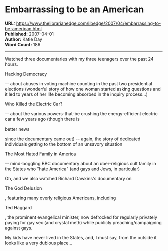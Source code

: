 # Embarrassing to be an American

**URL:** https://www.thelibrarianedge.com/libedge/2007/04/embarrassing-to-be-american.html  
**Published:** 2007-04-01  
**Author:** Katie Day  
**Word Count:** 186

---

Watched three documentaries with my three teenagers over the past 24 hours.

Hacking Democracy

-- about abuses in voting machine counting in the past two presidential elections (wonderful story of how one woman started asking questions and it led to years of her life becoming absorbed in the inquiry process...)

Who Killed the Electric Car?

-- about the various powers-that-be crushing the energy-efficient electric car a few years ago (though there is

better news

since the documentary came out) -- again, the story of dedicated individuals getting to the bottom of an unsavory situation

The Most Hated Family in America

-- mind-boggling BBC documentary about an uber-religious cult family in the States who "hate America" (and gays and Jews, in particular)

Oh, and we also watched Richard Dawkins's documentary on

The God Delusion

, featuring many overly religious Americans, including

Ted Haggard

, the prominent evangelical minister, now defrocked for regularly privately paying for gay sex (and crystal meth) while publicly preaching/campaigning against gays.

My kids have never lived in the States, and, I must say, from the outside it looks like a very dubious place...
